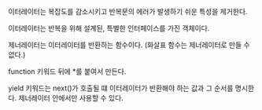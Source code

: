 이터레이터는 복잡도를 감소시키고 반복문의 에러가 발생하기 쉬운 특성을 제거한다.

이터레이터는 반복을 위해 설계된, 특별한 인터페이스를 가진 객체이다.

제너레이터는 이터레이터를 반환하는 함수이다. (화살표 함수는 제너레이터로 만들 수 없다.)

function 키워드 뒤에 \*를 붙여서 만든다.

yield 키워드는 next()가 호출될 떄 이터레이터가 반환해야 하는 값과 그 순서를 명시한다. 제너레이터 안에서만 사용할 수 있다.
